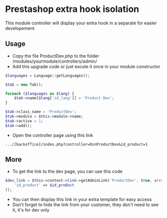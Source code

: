 # Prestashop extra hook isolation
This module controller will display your extra hook in a separate for easier developement

## Usage
- Copy the file ProductDev.php to the folder /modules/yourmodule/controllers/admin/
- Add this upgrade code or just excute it once in your module constructor
```php
$languages = Language::getLanguages();

$tab = new Tab();

foreach ($languages as $lang) {
    $tab->name[$lang['id_lang']] = 'Product Dev';
}

$tab->class_name = 'ProductDev';
$tab->module = $this->module->name;
$tab->active = 1;
$tab->add();
```
- Open the controller page using this link 
```text
.../[backoffice]/index.php?controller=DsnProductDev&id_product=1
```

## More
- To get the link to the dev page, you can use this code
```php
$dev_link = $this->context->link->getAdminLink('ProductDev', true, array(), array(
    'id_product' => $id_product
));
```
- You can then display this link in your extra template for easy access
- Don't forget to hide the link from your customer, they don't need to see it, it's for dev only